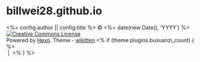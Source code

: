 # billwei28.github.io


<footer id="footer">
    <div class="outer">
        <div id="footer-info" class="inner">
            <%= config.author || config.title %> &copy; <%= date(new Date(), 'YYYY') %> 
            <a rel="license" href="http://creativecommons.org/licenses/by-nc-nd/4.0/"><img alt="Creative Commons License" style="border-width:0" src="https://i.creativecommons.org/l/by-nc-nd/4.0/80x15.png" /></a>
            <br> Powered by <a href="http://hexo.io/" target="_blank">Hexo</a>. Theme - <a href="https://github.com/zthxxx/hexo-theme-Wikitten">wikitten</a>
            <% if (theme.plugins.busuanzi_count) { %>
                <br>
                <span id="busuanzi_container_site_pv"><i class="fa fa-eye"></i> <span id="busuanzi_value_site_pv"></span></span>
                &nbsp;|&nbsp;
                <span id="busuanzi_container_site_pv"><i class="fa fa-user"></i> <span id="busuanzi_value_site_uv"></span></span>
            <% } %>
        </div>
    </div>
<script src="https://cdn.jsdelivr.net/npm/mermaid/dist/mermaid.min.js"></script>
<script>
  mermaid.initialize({
    startOnLoad: true,
    theme: 'default'
  });
</script>
</footer>
